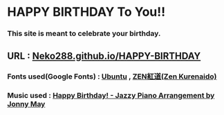 # HAPPY BIRTHDAY To You!!
### This site is meant to celebrate your birthday.
## URL : <a href='https://neko288.github.io/HAPPY-BIRTHDAY/' target="_blank">Neko288.github.io/HAPPY-BIRTHDAY</a>
### Fonts used(Google Fonts) : <a href='https://fonts.google.com/specimen/Ubuntu?query=Ubuntu'>Ubuntu</a> , <a href='https://fonts.google.com/specimen/Zen+Kurenaido?query=Zen+Kurenaido'>ZEN紅道(Zen Kurenaido)</a>
### Music used : <a href='https://www.youtube.com/watch?v=4sZmPHJPvZE'>Happy Birthday! - Jazzy Piano Arrangement by Jonny May</a>

